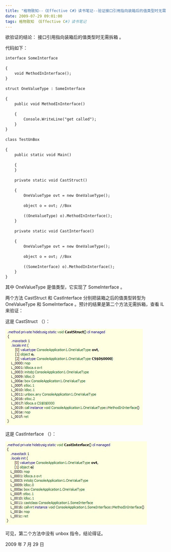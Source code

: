 ```yaml
---
title: "格物致知--《Effective C#》读书笔记--验证接口引用指向装箱后的值类型时无需拆箱"
date: 2009-07-29 09:01:00
tags: 格物致知 《Effective C#》读书笔记
---
```


欲验证的结论：  接口引用指向装箱后的值类型时无需拆箱  。

代码如下：

```
interface SomeInterface

{
    void MethodInInterface();
}

struct OneValueType : SomeInterface

{
    public void MethodInInterface()

    {
        Console.WriteLine("get called");
    }
}

class TestUnBox

{
    public static void Main()

    {
    }

    private static void CastStruct()

    {
        OneValueType ovt = new OneValueType();

        object o = ovt; //Box

        ((OneValueType) o).MethodInInterface();
    }

    private static void CastInterface()

    {
        OneValueType ovt = new OneValueType();

        object o = ovt; //Box

        ((SomeInterface) o).MethodInInterface();
    }
}
```

其中  OneValueType  是值类型，它实现了  SomeInterface  。

两个方法  CastStruct  和  CastInterface  分别把装箱之后的值类型转型为  OneValueType  和
SomeInterface  。预计的结果是第二个方法无需拆箱，查看  IL  来验证：

这是  CastStruct  （）：

![](/images/images/p_blog_csdn_net/cuipengfei1/EntryImages/20090729/2009-07-29_08-47-04.jpg)

这是  CastInterface  （）：

![](/images/images/p_blog_csdn_net/cuipengfei1/EntryImages/20090729/2009-07-29_08-47-18.jpg)

可见，第二个方法中没有  unbox  指令，结论得证。

2009  年  7  月  29  日


